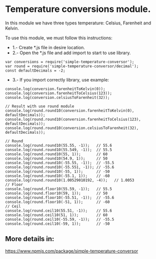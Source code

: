# Temperature conversions module.

In this module we have three types temperature: Celsius, Farenheit and Kelvin.

To use this module, we must follow this instructions:

* 1.- Create *.js file in desire location.
* 2.- Open the *.js file and add import to start to use library.
```
var conversions = require('simple-temperature-conversor');
var round = require('simple-temperature-conversor/decimal');
const defaultDecimals = -2;

```

* 3.- If you import correctly library, use example:
```
console.log(conversion.farenheitToKelvin(0));
console.log(conversion.farenheitToCelsius(123));
console.log(conversion.celsiusToFarenheit(32));

// Result with use round module
console.log(round.round10(conversion.farenheitToKelvin(0), defaultDecimals));
console.log(round.round10(conversion.farenheitToCelsius(123), defaultDecimals));
console.log(round.round10(conversion.celsiusToFarenheit(32), defaultDecimals));

// Round
console.log(round.round10(55.55, -1));   // 55.6
console.log(round.round10(55.549, -1));  // 55.5
console.log(round.round10(55, 1));       // 60
console.log(round.round10(54.9, 1));     // 50
console.log(round.round10(-55.55, -1));  // -55.5
console.log(round.round10(-55.551, -1)); // -55.6
console.log(round.round10(-55, 1));      // -50
console.log(round.round10(-55.1, 1));    // -60
console.log(round.round10(1.00529010192, -4));   // 1.0053
// Floor
console.log(round.floor10(55.59, -1));   // 55.5
console.log(round.floor10(59, 1));       // 50
console.log(round.floor10(-55.51, -1));  // -55.6
console.log(round.floor10(-51, 1));      // -60
// Ceil
console.log(round.ceil10(55.51, -1));    // 55.6
console.log(round.ceil10(51, 1));        // 60
console.log(round.ceil10(-55.59, -1));   // -55.5
console.log(round.ceil10(-59, 1));       // -50
```

## More details in:
https://www.npmjs.com/package/simple-temperature-conversor